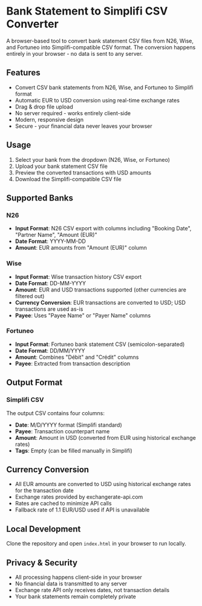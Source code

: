 # Bank Statement to Simplifi CSV Converter

A browser-based tool to convert bank statement CSV files from N26, Wise, and Fortuneo into Simplifi-compatible CSV format. The conversion happens entirely in your browser - no data is sent to any server.

## Features
- Convert CSV bank statements from N26, Wise, and Fortuneo to Simplifi format
- Automatic EUR to USD conversion using real-time exchange rates
- Drag & drop file upload
- No server required - works entirely client-side
- Modern, responsive design
- Secure - your financial data never leaves your browser

## Usage
1. Select your bank from the dropdown (N26, Wise, or Fortuneo)
2. Upload your bank statement CSV file
3. Preview the converted transactions with USD amounts
4. Download the Simplifi-compatible CSV file

## Supported Banks

### N26
- **Input Format**: N26 CSV export with columns including "Booking Date", "Partner Name", "Amount (EUR)"
- **Date Format**: YYYY-MM-DD
- **Amount**: EUR amounts from "Amount (EUR)" column

### Wise
- **Input Format**: Wise transaction history CSV export
- **Date Format**: DD-MM-YYYY  
- **Amount**: EUR and USD transactions supported (other currencies are filtered out)
- **Currency Conversion**: EUR transactions are converted to USD; USD transactions are used as-is
- **Payee**: Uses "Payee Name" or "Payer Name" columns

### Fortuneo
- **Input Format**: Fortuneo bank statement CSV (semicolon-separated)
- **Date Format**: DD/MM/YYYY
- **Amount**: Combines "Débit" and "Crédit" columns
- **Payee**: Extracted from transaction description

## Output Format

### Simplifi CSV
The output CSV contains four columns:
- **Date**: M/D/YYYY format (Simplifi standard)
- **Payee**: Transaction counterpart name
- **Amount**: Amount in USD (converted from EUR using historical exchange rates)
- **Tags**: Empty (can be filled manually in Simplifi)

## Currency Conversion
- All EUR amounts are converted to USD using historical exchange rates for the transaction date
- Exchange rates provided by exchangerate-api.com
- Rates are cached to minimize API calls
- Fallback rate of 1.1 EUR/USD used if API is unavailable

## Local Development
Clone the repository and open `index.html` in your browser to run locally.

## Privacy & Security
- All processing happens client-side in your browser
- No financial data is transmitted to any server
- Exchange rate API only receives dates, not transaction details
- Your bank statements remain completely private
